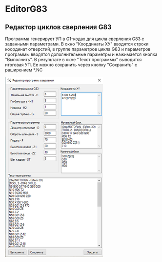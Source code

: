 # EditorG83
## Редактор циклов сверления G83
Программа генерирует УП в G1-кодах для цикла сверления G83 с заданными параметрами. В окно "Координаты ХУ" вводятся строки координат отверстий,
в группе параметров цикла G83 и параметров программы вводятся дополнительные параметры и нажимается кнопка "Выполнить". В результате в окне "Текст программы"
выводится итоговая УП. Ее можно сохранить через кнопку "Сохранить" с раширением *.NC

![Форма](https://github.com/PalarmAlex/EditorG83/raw/master/Form.png)
